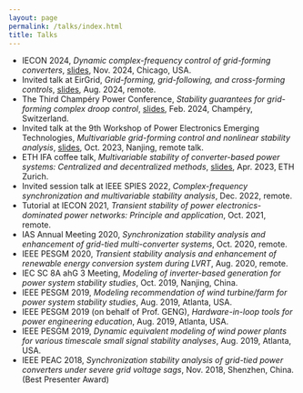 ```yaml
---
layout: page
permalink: /talks/index.html
title: Talks
---
```


- IECON 2024, *Dynamic complex-frequency control of grid-forming converters*, [slides](https://xiuq-he.github.io/files/slides/IECON2024_Xiuqiang_final.pdf), Nov. 2024, Chicago, USA.
- Invited talk at EirGrid, *Grid-forming, grid-following, and cross-forming controls*, [slides](https://xiuq-he.github.io/files/slides/EirGrid2024_Xiuqiang_final), Aug. 2024, remote.
- The Third Champéry Power Conference, *Stability guarantees for grid-forming complex droop control*, [slides](https://champery.control.ee.ethz.ch/program), Feb. 2024, Champéry, Switzerland.
- Invited talk at the 9th Workshop of Power Electronics Emerging Technologies, *Multivariable grid-forming control and nonlinear stability analysis*, [slides](https://www.researchgate.net/publication/375187051_duobianlianggouwangkongzhiyufeixianxingwendingfenxi), Oct. 2023, Nanjing, remote talk.
- ETH IFA coffee talk, *Multivariable stability of converter-based power systems: Centralized and decentralized methods*, [slides](https://www.researchgate.net/publication/375186956_Multivariable_Stability_Analysis_of_Converter-Based_Power_Systems_Centralized_and_Decentralized_Methods), Apr. 2023, ETH Zurich.
- Invited session talk at IEEE SPIES 2022, *Complex-frequency synchronization and multivariable stability analysis*, Dec. 2022, remote.
- Tutorial at IECON 2021, *Transient stability of power electronics-dominated power networks: Principle and application*, Oct. 2021, remote.
- IAS Annual Meeting 2020, *Synchronization stability analysis and enhancement of grid-tied multi-converter systems*, Oct. 2020, remote.
- IEEE PESGM 2020, *Transient stability analysis and enhancement of renewable energy conversion system during LVRT*, Aug. 2020, remote.
- IEC SC 8A ahG 3 Meeting, *Modeling of inverter-based generation for power system stability studies*, Oct. 2019, Nanjing, China.
- IEEE PESGM 2019, *Modeling recommendation of wind turbine/farm for power system stability studies*, Aug. 2019, Atlanta, USA.
- IEEE PESGM 2019 (on behalf of Prof. GENG), *Hardware-in-loop tools for power engineering education*, Aug. 2019, Atlanta, USA.
- IEEE PESGM 2019, *Dynamic equivalent modeling of wind power plants for various timescale small signal stability analyses*, Aug. 2019, Atlanta, USA.
- IEEE PEAC 2018, *Synchronization stability analysis of grid-tied power converters under severe grid voltage sags*, Nov. 2018, Shenzhen, China. (Best Presenter Award)